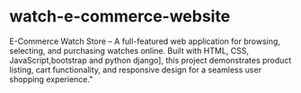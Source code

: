 # watch-e-commerce-website
E-Commerce Watch Store – A full-featured web application for browsing, selecting, and purchasing watches online. Built with HTML, CSS, JavaScript,bootstrap and python django], this project demonstrates product listing, cart functionality, and responsive design for a seamless user shopping experience."
